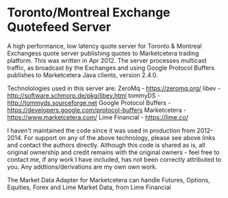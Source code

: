 # Toronto/Montreal Exchange Quotefeed Server
A high performance, low latency quote server for Toronto & Montreal Exchangess quote server 
publishing quotes to Marketcetera trading platform. This was written in Apr 2012. 
The server processes multicast traffic, as broadcast by the Exchanges and using 
Google Protocol Buffers publishes to Marketcetera Java clients, version 2.4.0. 

Technolologies used in this server are:
  ZeroMq - https://zeromq.org/
  libev - http://software.schmorp.de/pkg/libev.html
  tommyDS - http://tommyds.sourceforge.net
  Google Protocol Buffers - https://developers.google.com/protocol-buffers
  Marketcetera - https://www.marketcetera.com/ 
  Lime Financial - https://lime.co/
  
I haven't maintained the code since it was used in production from 2012-2014. For support
on any of the above technology, please see above links and contact the authors directly.
Although this code is shared as is, all original ownership and credit remains with the 
original owners - feel free to contact me, if any work I have included, has not been correctly 
attributed to you. Any addtions/derivations are my own own work.

The Market Data Adapter for Marketcetera can handle Futures, Options, Equities, Forex and Lime
Market Data, from Lime Financial


